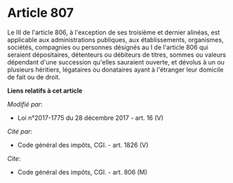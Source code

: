 # Article 807

Le III de l'article 806, à l'exception de ses troisième et dernier alinéas, est applicable aux administrations publiques, aux
établissements, organismes, sociétés, compagnies ou personnes désignés au I de l'article 806 qui seraient dépositaires,
détenteurs ou débiteurs de titres, sommes ou valeurs dépendant d'une succession qu'elles sauraient ouverte, et dévolus à un
ou plusieurs héritiers, légataires ou donataires ayant à l'étranger leur domicile de fait ou de droit.

**Liens relatifs à cet article**

_Modifié par_:

  - Loi n°2017-1775 du 28 décembre 2017 - art. 16 (V)

_Cité par_:

  - Code général des impôts, CGI. - art. 1826 (V)

_Cite_:

  - Code général des impôts, CGI. - art. 806 (M)
